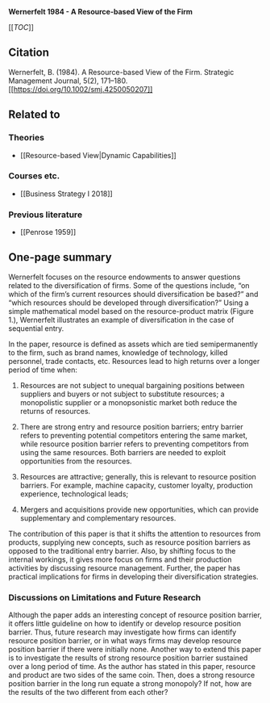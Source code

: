 **Wernerfelt 1984 - A Resource-based View of the Firm**

[[_TOC_]]

## Citation
Wernerfelt, B. (1984). A Resource-based View of the Firm. Strategic Management Journal, 5(2), 171–180. [[https://doi.org/10.1002/smj.4250050207]]

## Related to

### Theories
* [[Resource-based View|Dynamic Capabilities]]

### Courses etc.
* [[Business Strategy I 2018]]

### Previous literature
* [[Penrose 1959]]

## One-page summary
Wernerfelt focuses on the resource endowments to answer questions related to the diversification of firms. Some of the questions include, “on which of the firm’s current resources should diversification be based?” and “which resources should be developed through diversification?”  Using a simple mathematical model based on the resource-product matrix (Figure 1.), Wernerfelt illustrates an example of diversification in the case of sequential entry. 

In the paper, resource is defined as assets which are tied semipermanently to the firm, such as brand names, knowledge of technology, killed personnel, trade contacts, etc. Resources lead to high returns over a longer period of time when:  

1. Resources are not subject to unequal bargaining positions between suppliers and buyers or not subject to substitute resources; a monopolistic supplier or a monopsonistic market both reduce the returns of resources. 

2. There are strong entry and resource position barriers; entry barrier refers to preventing potential competitors entering the same market, while resource position barrier refers to preventing competitors from using the same resources. Both barriers are needed to exploit opportunities from the resources. 

3. Resources are attractive; generally, this is relevant to resource position barriers. For example, machine capacity, customer loyalty, production experience, technological leads; 

4. Mergers and acquisitions provide new opportunities, which can provide supplementary and complementary resources. 

The contribution of this paper is that it shifts the attention to resources from products, supplying new concepts, such as resource position barriers as opposed to the traditional entry barrier. Also, by shifting focus to the internal workings, it gives more focus on firms and their production activities by discussing resource management. Further, the paper has practical implications for firms in developing their diversification strategies.

### Discussions on Limitations and Future Research 
Although the paper adds an interesting concept of resource position barrier, it offers little guideline on how to identify or develop resource position barrier. Thus, future research may investigate how firms can identify resource position barrier, or in what ways firms may develop resource position barrier if there were initially none. Another way to extend this paper is to investigate the results of strong resource position barrier sustained over a long period of time. As the author has stated in this paper, resource and product are two sides of the same coin. Then, does a strong resource position barrier in the long run equate a strong monopoly? If not, how are the results of the two different from each other? 